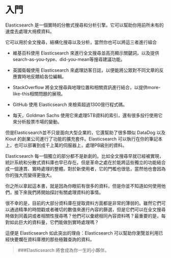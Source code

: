 # 入門

Elasticsearch 是一個實時的分散式搜尋和分析引擎。它可以幫助你用前所未有的速度去處理大規模資料。

它可以用於全文搜尋，結構化搜尋以及分析，當然你也可以將這三者進行組合

*   維基百科使用 Elasticsearch 來進行全文搜尋並高亮顯示關鍵詞，以及提供search-as-you-type、did-you-mean等搜尋建議功能。

*   英國衛報使用 Elasticsearch 來處理訪客日誌，以便能將公眾對不同文章的反應實時地反饋給各位編輯。

*   StackOverflow 將全文搜尋與地理位置和相關資訊進行結合，以提供more-like-this相關問題的展現。

*   GitHub 使用 Elasticsearch 來檢索超過1300億行程式碼。

*   每天，Goldman Sachs 使用它來處理5TB資料的索引，還有很多投行使用它來分析股票市場的變動。

但是Elasticsearch並不只是面向大型企業的，它還幫助了很多類似 DataDog 以及 Klout 的創業公司進行了功能的擴充套件。Elasticsearch 可以執行在你的筆記本上，也可以部署到成千上萬的伺服器上，處理PB級別的資料。

Elasticsearch 每一個獨立的部分都不是新創的。比如全文搜尋早就已經被實現，統計系統和分散式資料庫也早已存在。但是革命之處在於能將這些獨立的功能結合成一個連貫、實時處理的整體。對於新使用者，它的門檻也很低，當然他也會因為你的強大而變得更強大。

你之所以拿起這本書，就是因為你眼前有很多的資料，但是你並不知道如何使用他們，接下來我們將開始探討有關處理資料的事情。

很不幸的是，目前的大部分資料庫在提取資料方面都是非常的薄弱的。雖然它們可以通過精準的時間戳或者確切的數值來進行內容的篩選，但是它們可以在全文搜尋時做到同義詞或者相關性搜尋嗎？他們可以彙總相同內容資料嗎？最重要的是，每對如此巨大的資料量，它們能做到實時處理嗎？

這便是 Elasticsearch 如此突出的理由：Elasticsearch 可以幫助你瀏覽並利用已經快要爛在資料庫裡的那些極難查詢的資料。

> ###Elasticsearch 將會成為你一生的小夥伴。

